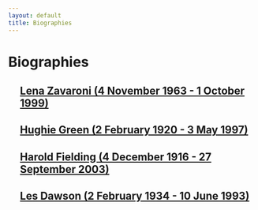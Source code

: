 ```yaml
---
layout: default
title: Biographies
---
```

<h1>Biographies</h1>

<ul class="menu-font-size" style="list-style: none; margin-left: 0;">
<li><h2><a href="/biography/lena-zavaroni">Lena Zavaroni (4 November 1963 - 1 October 1999)</a></h2></li>
<li><h2><a href="/biography/hughie-green">Hughie Green (2 February 1920 - 3 May 1997)</a></h2></li>
<li><h2><a href="/biography/harold-fielding">Harold Fielding (4 December 1916 - 27 September 2003)</a></h2></li>
<li><h2><a href="/biography/les-dawson">Les Dawson (2 February 1934 - 10 June 1993)</a></h2></li>
</ul>
